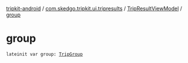 [tripkit-android](../../index.md) / [com.skedgo.tripkit.ui.tripresults](../index.md) / [TripResultViewModel](index.md) / [group](./group.md)

# group

`lateinit var group: `[`TripGroup`](../../com.skedgo.tripkit.routing/-trip-group/index.md)